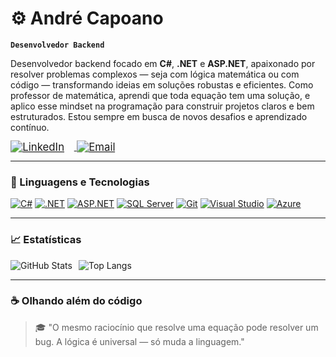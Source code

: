 # ⚙️ André Capoano

**`Desenvolvedor Backend`**

Desenvolvedor backend focado em **C#**, **.NET** e **ASP.NET**, apaixonado por resolver problemas complexos — seja com lógica matemática ou com código — transformando ideias em soluções robustas e eficientes.
Como professor de matemática, aprendi que toda equação tem uma solução, e aplico esse mindset na programação para construir projetos claros e bem estruturados. Estou sempre em busca de novos desafios e aprendizado contínuo.

<a href="https://www.linkedin.com/in/andrecapoano/">
  <img 
    src="https://img.shields.io/badge/LinkedIn-andrecapoano-blue?style=flat-square&logo=linkedin" 
    alt="LinkedIn" 
    style="transform: scale(1.2); transform-origin: left; margin-right: 30px;" 
  />
</a>
<a href="mailto:andre_capuano@hotmail.com">
  <img 
    src="https://img.shields.io/badge/Email-andre__capuano@hotmail.com-6A994E?style=flat-square&logo=microsoftoutlook&logoColor=white" 
    alt="Email" 
    style="transform: scale(1.2); transform-origin: left;" 
  />
</a>

---

### 🧰 Linguagens e Tecnologias

[![C#](https://img.shields.io/badge/C%23-68217A?style=flat-square&logo=csharp&logoColor=white)](https://learn.microsoft.com/dotnet/csharp/)
[![.NET](https://img.shields.io/badge/.NET-0078D4?style=flat-square&logo=dotnet&logoColor=white)](https://dotnet.microsoft.com/)
[![ASP.NET](https://img.shields.io/badge/ASP.NET-512BD4?style=flat-square&logo=dotnet&logoColor=white)](https://learn.microsoft.com/aspnet/core/)
[![SQL Server](https://img.shields.io/badge/SQL_Server-CC2927?style=flat-square&logo=microsoftsqlserver&logoColor=white)](https://www.microsoft.com/sql-server/)
[![Git](https://img.shields.io/badge/Git-F05032?style=flat-square&logo=git&logoColor=white)](https://git-scm.com/)
[![Visual Studio](https://img.shields.io/badge/Visual_Studio-5C2D91?style=flat-square&logo=visualstudio&logoColor=white)](https://visualstudio.microsoft.com/)
[![Azure](https://img.shields.io/badge/Microsoft_Azure-0078D4?style=flat-square&logo=microsoftazure&logoColor=white)](https://azure.microsoft.com/)

---

### 📈 Estatísticas

<div align="left" style="display: flex; justify-content: left; gap: 10px; flex-wrap: wrap; align-items: flex-start;">  
  <img 
    src="https://github-readme-stats.vercel.app/api?username=andrecapoano&show_icons=true&theme=tokyonight&locale=pt-br" 
    alt="GitHub Stats"
  />  
  <img 
    src="https://github-readme-stats.vercel.app/api/top-langs/?username=andrecapoano&layout=compact&theme=tokyonight&locale=pt-br" 
    alt="Top Langs"
  />
</div>

---

### ☕ Olhando além do código

> 🎓 "O mesmo raciocínio que resolve uma equação pode resolver um bug. A lógica é universal — só muda a linguagem."
